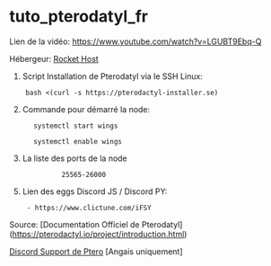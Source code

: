 # tuto_pterodatyl_fr

Lien de la vidéo: https://www.youtube.com/watch?v=LGUBT9Ebq-Q

Hébergeur: [Rocket Host](https://rocket-host.fr/) 

1) Script Installation de Pterodatyl via le SSH Linux:

```
    bash <(curl -s https://pterodactyl-installer.se)
```

2) Commande pour démarré la node:

```
      systemctl start wings
   
      systemctl enable wings
```

 3) La liste des ports de la node
    
```
             25565-26000
```

 5) Lien des eggs Discord JS / Discord PY:
     
         - https://www.clictune.com/iFSY
     
Source:
[Documentation Officiel de Pterodatyl] (https://pterodactyl.io/project/introduction.html)

[Discord Support de Ptero](https://discord.com/invite/pterodactyl) [Angais uniquement]
